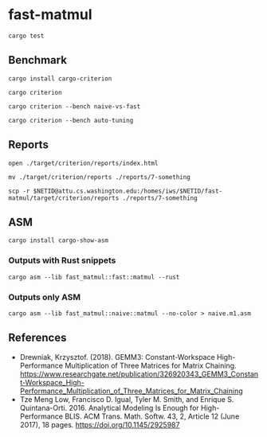 # fast-matmul

```shell
cargo test
```

## Benchmark

```shell
cargo install cargo-criterion
```

```shell
cargo criterion
```

```shell
cargo criterion --bench naive-vs-fast
```

```shell
cargo criterion --bench auto-tuning
```

## Reports

```shell
open ./target/criterion/reports/index.html
```

```shell
mv ./target/criterion/reports ./reports/7-something
```

```shell
scp -r $NETID@attu.cs.washington.edu:/homes/iws/$NETID/fast-matmul/target/criterion/reports ./reports/7-something
```

## ASM

```shell
cargo install cargo-show-asm
```

### Outputs with Rust snippets

```shell
cargo asm --lib fast_matmul::fast::matmul --rust
```

### Outputs only ASM

```shell
cargo asm --lib fast_matmul::naive::matmul --no-color > naive.m1.asm
```

## References

* Drewniak, Krzysztof. (2018). GEMM3: Constant-Workspace High-Performance Multiplication of Three Matrices for Matrix Chaining. https://www.researchgate.net/publication/326920343_GEMM3_Constant-Workspace_High-Performance_Multiplication_of_Three_Matrices_for_Matrix_Chaining
* Tze Meng Low, Francisco D. Igual, Tyler M. Smith, and Enrique S. Quintana-Orti. 2016. Analytical Modeling Is Enough for High-Performance BLIS. ACM Trans. Math. Softw. 43, 2, Article 12 (June 2017), 18 pages. https://doi.org/10.1145/2925987
